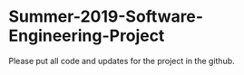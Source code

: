 # Summer-2019-Software-Engineering-Project
Please put all code and updates for the project in the github.
